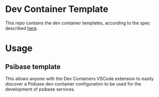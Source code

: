 # Dev Container Template

This repo contains the dev container templates, according to the spec described [here](https://containers.dev/implementors/templates/).

# Usage

## Psibase template

This allows anyone with the Dev Containers VSCode extension to easily discover a Psibase dev-container configuration to be used for the development of psibase services.
